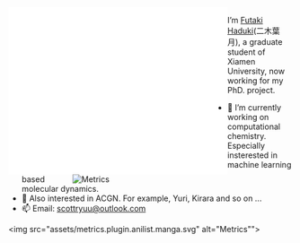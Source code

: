 <img align="left" src="assets/github-metrics.svg" alt="Metrics" width="390">
<img align="right" src="https://github-readme-stats.vercel.app/api?username=cloudac7" alt="Metrics" width="390">

I’m [Futaki Haduki](https://github.com/Cloudac7)(二木葉月), a graduate student of Xiamen University, now working for my PhD. project.

<!--
**Cloudac7/Cloudac7** is a ✨ _special_ ✨ repository because its `README.md` (this file) appears on your GitHub profile.
-->

- 🔭 I’m currently working on computational chemistry. Especially insterested in machine learning based molecular dynamics.
- 🌱 Also interested in ACGN. For example, Yuri, Kirara and so on ...
- 📫 Email: scottryuu@outlook.com

<img src="assets/metrics.plugin.anilist.manga.svg" alt="Metrics"">
